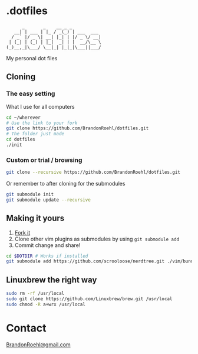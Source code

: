 # .dotfiles
```
      _       _    __ _ _
   __| | ___ | |_ / _(_) | ___  ___
  / _` |/ _ \| __| |_| | |/ _ \/ __|
 | (_| | (_) | |_|  _| | |  __/\__ \
(_)__,_|\___/ \__|_| |_|_|\___||___/
```
My personal dot files
## Cloning
### The easy setting
What I use for all computers
```bash
cd ~/wherever
# Use the link to your fork
git clone https://github.com/BrandonRoehl/dotfiles.git
# The folder just made
cd dotfiles
./init
```
### Custom or trial / browsing
```bash
git clone --recursive https://github.com/BrandonRoehl/dotfiles.git
```
Or remember to after cloning for the submodules
```bash
git submodule init
git submodule update --recursive
```
## Making it yours
1. [Fork it](https://github.com/BrandonRoehl/dotfiles/fork)
2. Clone other vim plugins as submodules by using `git submodule add`
3. Commit change and share!
```bash
cd $DOTDIR # Works if installed
git submodule add https://github.com/scrooloose/nerdtree.git ./vim/bundle/
```

## Linuxbrew the right way
```bash
sudo rm -rf /usr/local
sudo git clone https://github.com/Linuxbrew/brew.git /usr/local
sudo chmod -R a+wrx /usr/local
```

# Contact
[BrandonRoehl@gmail.com](mailto://brandonroehl@gmail.com)
